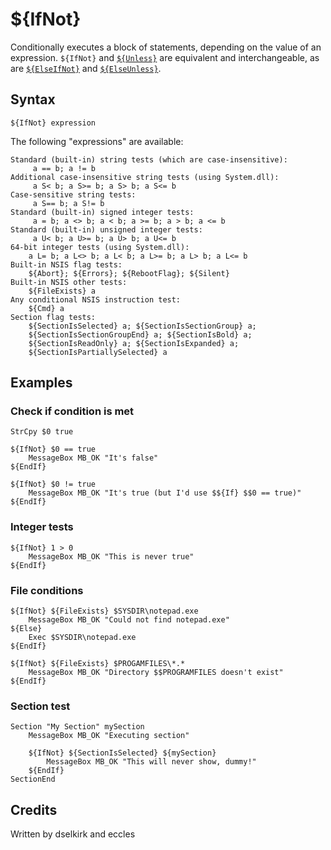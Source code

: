 # ${IfNot}

Conditionally executes a block of statements, depending on the value of an expression. `${IfNot}` and [`${Unless}`][1] are equivalent and interchangeable, as are [`${ElseIfNot}`][2] and [`${ElseUnless}`][3].

## Syntax

    ${IfNot} expression

The following "expressions" are available:

    Standard (built-in) string tests (which are case-insensitive):
         a == b; a != b
    Additional case-insensitive string tests (using System.dll):
         a S< b; a S>= b; a S> b; a S<= b
    Case-sensitive string tests:
         a S== b; a S!= b
    Standard (built-in) signed integer tests:
         a = b; a <> b; a < b; a >= b; a > b; a <= b
    Standard (built-in) unsigned integer tests:
         a U< b; a U>= b; a U> b; a U<= b
    64-bit integer tests (using System.dll):
        a L= b; a L<> b; a L< b; a L>= b; a L> b; a L<= b
    Built-in NSIS flag tests:
        ${Abort}; ${Errors}; ${RebootFlag}; ${Silent}
    Built-in NSIS other tests:
        ${FileExists} a
    Any conditional NSIS instruction test:
        ${Cmd} a
    Section flag tests:
        ${SectionIsSelected} a; ${SectionIsSectionGroup} a;
        ${SectionIsSectionGroupEnd} a; ${SectionIsBold} a;
        ${SectionIsReadOnly} a; ${SectionIsExpanded} a;
        ${SectionIsPartiallySelected} a

## Examples

### Check if condition is met

    StrCpy $0 true

    ${IfNot} $0 == true
        MessageBox MB_OK "It's false"
    ${EndIf}

    ${IfNot} $0 != true
        MessageBox MB_OK "It's true (but I'd use $${If} $$0 == true)"
    ${EndIf}

### Integer tests

    ${IfNot} 1 > 0
        MessageBox MB_OK "This is never true"
    ${EndIf}

### File conditions

    ${IfNot} ${FileExists} $SYSDIR\notepad.exe
        MessageBox MB_OK "Could not find notepad.exe"
    ${Else}
        Exec $SYSDIR\notepad.exe
    ${EndIf}

    ${IfNot} ${FileExists} $PROGAMFILES\*.*
        MessageBox MB_OK "Directory $$PROGRAMFILES doesn't exist"
    ${EndIf}

### Section test

    Section "My Section" mySection
        MessageBox MB_OK "Executing section"

        ${IfNot} ${SectionIsSelected} ${mySection}
            MessageBox MB_OK "This will never show, dummy!"
        ${EndIf}
    SectionEnd

## Credits

Written by dselkirk and eccles

[1]: Unless.md
[2]: ElseIfNot.md
[3]: ElseUnless.md